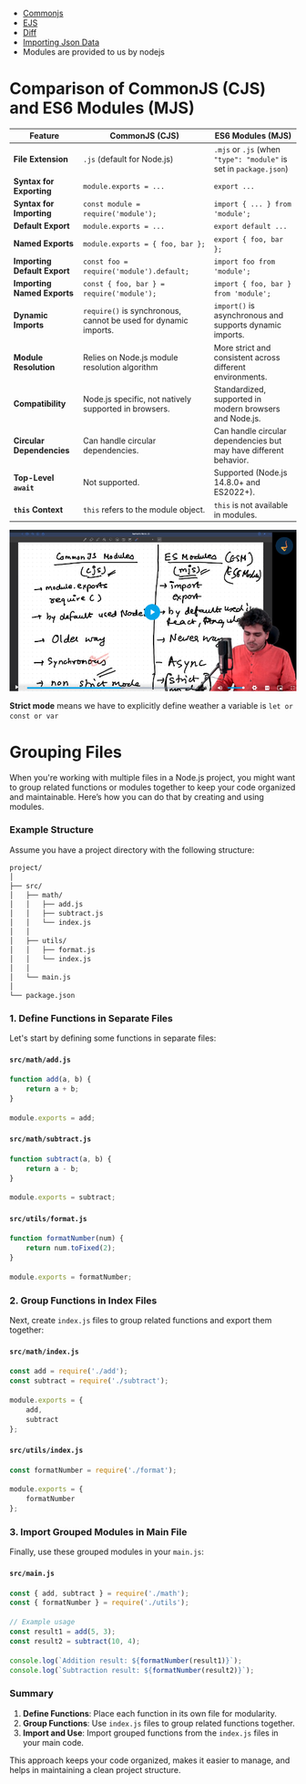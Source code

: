 - [Commonjs](./commonjs/Readme.md)
- [EJS](./EJS/Readme.md)
- [Diff](../../../../../../AppData/Local/Packages/Microsoft.YourPhone_8wekyb3d8bbwe/TempState/medias/20240910_212945.heic)
- [Importing Json Data](./ImportingJson.md)
- Modules are provided to us by nodejs
# Comparison of CommonJS (CJS) and ES6 Modules (MJS)

| Feature                       | CommonJS (CJS)                                      | ES6 Modules (MJS)                              |
|-------------------------------|-----------------------------------------------------|------------------------------------------------|
| **File Extension**            | `.js` (default for Node.js)                        | `.mjs` or `.js` (when `"type": "module"` is set in `package.json`) |
| **Syntax for Exporting**      | `module.exports = ...`                             | `export ...`                                   |
| **Syntax for Importing**      | `const module = require('module');`                | `import { ... } from 'module';`                |
| **Default Export**            | `module.exports = ...`                             | `export default ...`                           |
| **Named Exports**             | `module.exports = { foo, bar };`                    | `export { foo, bar };`                         |
| **Importing Default Export**  | `const foo = require('module').default;`           | `import foo from 'module';`                    |
| **Importing Named Exports**   | `const { foo, bar } = require('module');`           | `import { foo, bar } from 'module';`           |
| **Dynamic Imports**           | `require()` is synchronous, cannot be used for dynamic imports. | `import()` is asynchronous and supports dynamic imports. |
| **Module Resolution**         | Relies on Node.js module resolution algorithm       | More strict and consistent across different environments. |
| **Compatibility**             | Node.js specific, not natively supported in browsers. | Standardized, supported in modern browsers and Node.js. |
| **Circular Dependencies**     | Can handle circular dependencies.                  | Can handle circular dependencies but may have different behavior. |
| **Top-Level `await`**         | Not supported.                                     | Supported (Node.js 14.8.0+ and ES2022+).       |
| **`this` Context**            | `this` refers to the module object.                 | `this` is not available in modules.            |
![Differences](image.png)

**Strict mode** means we have to explicitly define weather a variable is `let or const or var`


# Grouping Files
 When you're working with multiple files in a Node.js project, you might want to group related functions or modules together to keep your code organized and maintainable. Here’s how you can do that by creating and using modules.

### Example Structure

Assume you have a project directory with the following structure:

```
project/
│
├── src/
│   ├── math/
│   │   ├── add.js
│   │   ├── subtract.js
│   │   └── index.js
│   │
│   ├── utils/
│   │   ├── format.js
│   │   └── index.js
│   │
│   └── main.js
│
└── package.json
```

### 1. **Define Functions in Separate Files**

Let's start by defining some functions in separate files:

#### `src/math/add.js`
```javascript
function add(a, b) {
    return a + b;
}

module.exports = add;
```

#### `src/math/subtract.js`
```javascript
function subtract(a, b) {
    return a - b;
}

module.exports = subtract;
```

#### `src/utils/format.js`
```javascript
function formatNumber(num) {
    return num.toFixed(2);
}

module.exports = formatNumber;
```

### 2. **Group Functions in Index Files**

Next, create `index.js` files to group related functions and export them together:

#### `src/math/index.js`
```javascript
const add = require('./add');
const subtract = require('./subtract');

module.exports = {
    add,
    subtract
};
```

#### `src/utils/index.js`
```javascript
const formatNumber = require('./format');

module.exports = {
    formatNumber
};
```

### 3. **Import Grouped Modules in Main File**

Finally, use these grouped modules in your `main.js`:

#### `src/main.js`
```javascript
const { add, subtract } = require('./math');
const { formatNumber } = require('./utils');

// Example usage
const result1 = add(5, 3);
const result2 = subtract(10, 4);

console.log(`Addition result: ${formatNumber(result1)}`);
console.log(`Subtraction result: ${formatNumber(result2)}`);
```

### Summary

1. **Define Functions**: Place each function in its own file for modularity.
2. **Group Functions**: Use `index.js` files to group related functions together.
3. **Import and Use**: Import grouped functions from the `index.js` files in your main code.

This approach keeps your code organized, makes it easier to manage, and helps in maintaining a clean project structure.
